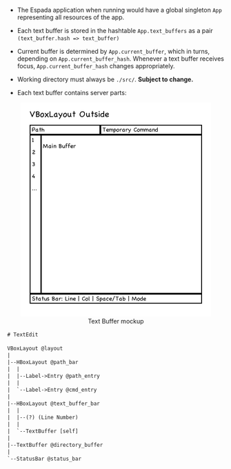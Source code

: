 * The Espada application when running would have a global singleton `App` representing all resources of the app.

* Each text buffer is stored in the hashtable `App.text_buffers` as a pair `(text_buffer.hash => text_buffer)`

* Current buffer is determined by `App.current_buffer`, which in turns, depending on `App.current_buffer_hash`.  Whenever a text buffer receives focus, `App.current_buffer_hash` changes appropriately.

* Working directory must always be `./src/`.  **Subject to change.**

* Each text buffer contains server parts:

<div style="align: center; text-align: center">
    <img src="../concepts/text_buffer.png" /><br />
    Text Buffer mockup
</div>


    # TextEdit

    VBoxLayout @layout
    |
    |--HBoxLayout @path_bar
    |  |
    |  |--Label->Entry @path_entry
    |  |
    |  `--Label->Entry @cmd_entry
    |
    |--HBoxLayout @text_buffer_bar
    |  |
    |  |--(?) (Line Number)
    |  |
    |  `--TextBuffer [self]
    |  
    |--TextBuffer @directory_buffer
    |
    `--StatusBar @status_bar
